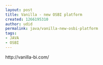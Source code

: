 ```yaml
---
layout: post
title: Vanilla - new OSBI platform
created: 1266195310
author: udid
permalink: java/vanilla-new-osbi-platform
tags:
- JAVA
- OSBI
---
```

<p>http://vanilla-bi.com/</p>
